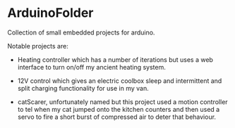 # ArduinoFolder

Collection of small embedded projects for arduino.

Notable projects are:
- Heating controller which has a number of iterations but uses a web interface to turn on/off my ancient heating system.

 - 12V control which gives an electric coolbox sleep and intermittent and split charging functionality for use in my van.

- catScarer, unfortunately named but this project used a motion  controller to tel when my cat jumped onto the kitchen counters and then used a servo to fire a short burst
of compressed air to deter that behaviour.
